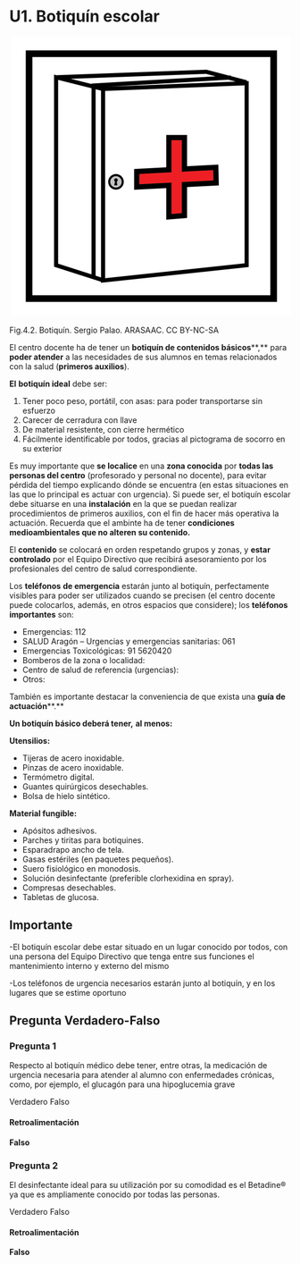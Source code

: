 # U1. Botiquín escolar


 ![](img/M4_2.png)


Fig.4.2. Botiquín. Sergio Palao. ARASAAC. CC BY-NC-SA

El centro docente ha de tener un **botiquín de contenidos básicos****,** para **poder atender** a las necesidades de sus alumnos en temas relacionados con la salud (**primeros auxilios**).

**El** **botiquín ideal** debe ser:

1.  Tener poco peso, portátil, con asas: para poder transportarse sin esfuerzo
2.  Carecer de cerradura con llave
3.  De material resistente, con cierre hermético
4.  Fácilmente identificable por todos, gracias al pictograma de socorro en su exterior

Es muy importante que **se localice** en una **zona conocida** por **todas las personas del centro** (profesorado y personal no docente), para evitar pérdida del tiempo explicando dónde se encuentra (en estas situaciones en las que lo principal es actuar con urgencia).  Si puede ser, el botiquín escolar debe situarse en una **instalación** en la que se puedan realizar procedimientos de primeros auxilios, con el fin de hacer más operativa la actuación. Recuerda que el ambinte ha de tener **condiciones medioambientales que no alteren su contenido.**

El **contenido** se colocará en orden respetando grupos y zonas, y **estar controlado** por el Equipo Directivo que recibirá asesoramiento por los profesionales del centro de salud correspondiente.

Los **teléfonos** **de emergencia** estarán junto al botiquín, perfectamente visibles para poder ser utilizados cuando se precisen (el centro docente puede colocarlos, además, en otros espacios que considere); los **teléfonos importantes** son:

*   Emergencias: 112
*   SALUD Aragón – Urgencias y emergencias sanitarias: 061
*   Emergencias Toxicológicas: 91 5620420
*   Bomberos de la zona o localidad:
*   Centro de salud de referencia (urgencias):
*   Otros:

También es importante destacar la conveniencia de que exista una **guía de actuación****.**

**Un botiquín básico deberá tener,** **al menos:**

**Utensilios:**

*   Tijeras de acero inoxidable.
*   Pinzas de acero inoxidable.
*   Termómetro digital.
*   Guantes quirúrgicos desechables.
*   Bolsa de hielo sintético.

**Material fungible:**

*   Apósitos adhesivos.
*   Parches y tiritas para botiquines.
*   Esparadrapo ancho de tela.
*   Gasas estériles (en paquetes pequeños).
*   Suero fisiológico en monodosis.
*   Solución desinfectante (preferible clorhexidina en spray).
*   Compresas desechables.
*   Tabletas de glucosa.

## Importante

-El botiquín escolar debe estar situado en un lugar conocido por todos, con una persona del Equipo Directivo que tenga entre sus funciones el mantenimiento interno y externo del mismo

-Los teléfonos de urgencia necesarios estarán junto al botiquín, y en los lugares que se estime oportuno

## Pregunta Verdadero-Falso

### Pregunta 1

Respecto al botiquín médico debe tener, entre otras, la medicación de urgencia necesaria para atender al alumno con enfermedades crónicas, como, por ejemplo, el glucagón para una hipoglucemia grave

 Verdadero  Falso

#### Retroalimentación

**Falso**

### Pregunta 2

El desinfectante ideal para su utilización por su comodidad es el Betadine® ya que es ampliamente conocido por todas las personas.

 Verdadero  Falso

#### Retroalimentación

**Falso**

